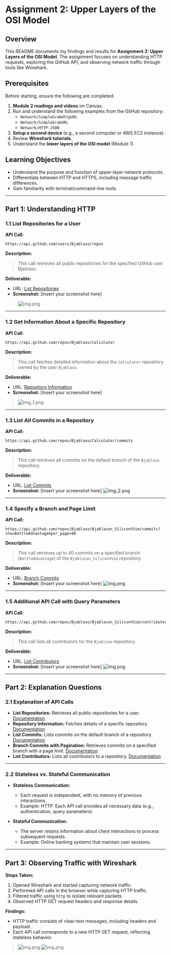 # Assignment 2: Upper Layers of the OSI Model

## Overview
This README documents my findings and results for **Assignment 2: Upper Layers of the OSI Model**. The assignment focuses on understanding HTTP requests, exploring the GitHub API, and observing network traffic through tools like Wireshark.

## Prerequisites
Before starting, ensure the following are completed:
1. **Module 2 readings and videos** on Canvas.
2. Run and understand the following examples from the GitHub repository:
   - `Network/SimpleGrabHttpURL`
   - `Network/SimpleGrabURL`
   - `Network/HTTP-JSON`
3. **Setup a second device** (e.g., a second computer or AWS EC2 instance).
4. Review **Wireshark tutorials**.
5. Understand the **lower layers of the OSI model** (Module 1).

## Learning Objectives
- Understand the purpose and function of upper-layer network protocols.
- Differentiate between HTTP and HTTPS, including message traffic differences.
- Gain familiarity with terminal/command-line tools.

---

## Part 1: Understanding HTTP

### 1.1 List Repositories for a User
**API Call:**
```
https://api.github.com/users/Bjablaso/repos
```

**Description:** 
> This call retrieves all public repositories for the specified GitHub user Bjablaso.

**Deliverable:**
- URL: [List Repositories](https://api.github.com/users/Bjablaso/repos)
- **Screenshot:** [Insert your screenshot here]
> ![img.png](UnderstandingHttp/img.png)

---

### 1.2 Get Information About a Specific Repository
**API Call:**
```
https://api.github.com/repos/Bjablaso/Calculator
```

**Description:** 
>This call fetches detailed information about the `Calculator` repository owned by the user `Bjablaso`.

**Deliverable:**
- URL: [Repository Information](https://api.github.com/repos/Bjablaso/Calculator)
- **Screenshot:** [Insert your screenshot here]
> ![img_1.png](UnderstandingHttp/img_1.png)
---

### 1.3 List All Commits in a Repository
**API Call:**
```
https://api.github.com/repos/Bjablaso/Calculator/commits
```

**Description:** 
>This call retrieves all commits on the default branch of the `Bjablaso` repository.

**Deliverable:**
- URL: [List Commits](https://api.github.com/repos/Bjablaso/Calculator/commits)
- **Screenshot:** [Insert your screenshot here]
![img_2.png](UnderstandingHttp/img_2.png)
---

### 1.4 Specify a Branch and Page Limit
**API Call:**
```
https://api.github.com/repos/Bjablaso/Bjablason_SiliconVSim/commits?sha=BattleAdvantage&per_page=40
```

**Description:** 
>This call retrieves up to 40 commits on a specified branch (`BattleAdvantage`) of the `Bjablason_SiliconVSim` repository.

**Deliverable:**
- URL: [Branch Commits](https://api.github.com/repos/Bjablaso/Bjablason_SiliconVSim/commits?sha=BattleAdvantage&per_page=40)
- **Screenshot:** [Insert your screenshot here]
![img.png](UnderstandingHttp/img3.png)
---

### 1.5 Additional API Call with Query Parameters
**API Call:**
```
https://api.github.com/repos/Bjablaso/Bjablason_SiliconVSim/contributors
```

**Description:** 
> This call lists all contributors for the `Bjablaso` repository.

**Deliverable:**
- URL: [List Contributors](https://api.github.com/repos/Bjablaso/Bjablason_SiliconVSim/contributors)
- **Screenshot:** [Insert your screenshot here]
![img.png](UnderstandingHttp/img4.png)
---

## Part 2: Explanation Questions

### 2.1 Explanation of API Calls
- **List Repositories:** Retrieves all public repositories for a user. [Documentation](https://docs.github.com/en/rest/repos/repos#list-repositories-for-a-user)
- **Repository Information:** Fetches details of a specific repository. [Documentation](https://docs.github.com/en/rest/repos/repos#get-a-repository)
- **List Commits:** Lists commits on the default branch of a repository. [Documentation](https://docs.github.com/en/rest/commits/commits#list-commits)
- **Branch Commits with Pagination:** Retrieves commits on a specified branch with a page limit. [Documentation](https://docs.github.com/en/rest/commits/commits#list-commits)
- **List Contributors:** Lists all contributors to a repository. [Documentation](https://docs.github.com/en/rest/repos/repos#list-repository-contributors)

---

### 2.2 Stateless vs. Stateful Communication
- **Stateless Communication:**
  - Each request is independent, with no memory of previous interactions.
  - Example: HTTP. Each API call provides all necessary data (e.g., authentication, query parameters).

- **Stateful Communication:**
  - The server retains information about client interactions to process subsequent requests.
  - Example: Online banking systems that maintain user sessions.

---

## Part 3: Observing Traffic with Wireshark
**Steps Taken:**
1. Opened Wireshark and started capturing network traffic.
2. Performed API calls in the browser while capturing HTTP traffic.
3. Filtered traffic using `http` to isolate relevant packets.
4. Observed HTTP GET request headers and response details.

**Findings:**
- HTTP traffic consists of clear-text messages, including headers and payload.
- Each API call corresponds to a new HTTP GET request, reflecting stateless behavior.
> ![img.png](UnderstandingHttp/img5.png)
> ![img.png](UnderstandingHttp/img6.png)


